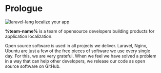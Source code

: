 # Prologue

![laravel-lang localize your app](https://preview.dragon-code.pro/laravel-lang/localize-your-app.svg?brand=laravel&preposition=with&mode=dark)

**%team-name%** is a team of opensource developers building products for application localization.

Open source software is used in all projects we deliver.
Laravel, Nginx, Ubuntu are just a few of the free pieces of software we use every single day.
For this, we are very grateful. When we feel we have solved a problem in a way that can help other developers, we
release our code as open source software on GitHub.

<include from="lists-laravel-projects.topic" element-id="lists-laravel-projects"/>
